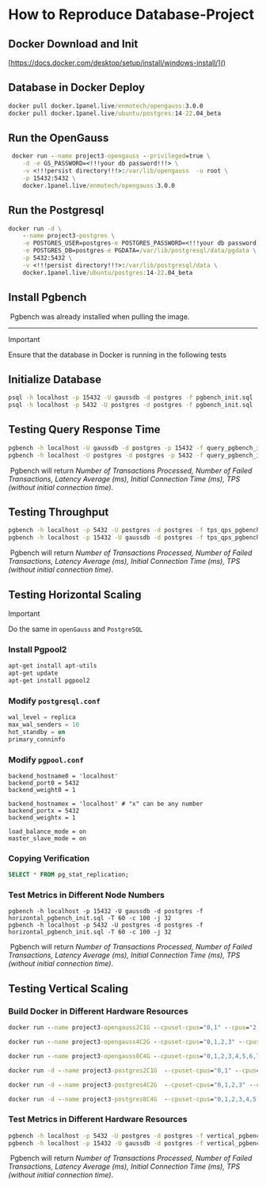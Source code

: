 # How to Reproduce Database-Project

## Docker Download and Init

[https://docs.docker.com/desktop/setup/install/windows-install/]()

## Database in Docker Deploy

```cmd
docker pull docker.1panel.live/enmotech/opengauss:3.0.0
docker pull docker.1panel.live/ubuntu/postgres:14-22.04_beta
```

## Run the OpenGauss

```cmd
 docker run --name project3-opengauss --privileged=true \
    -d -e GS_PASSWORD=<!!!your db password!!!> \
    -v <!!!persist directory!!!>:/var/lib/opengauss  -u root \
    -p 15432:5432 \
    docker.1panel.live/enmotech/opengauss:3.0.0
```

## Run the Postgresql

```cmd
docker run -d \
	--name project3-postgres \
	-e POSTGRES_USER=postgres-e POSTGRES_PASSWORD=<!!!your db password!!!> \
	-e POSTGRES_DB=postgres-e PGDATA=/var/lib/postgresql/data/pgdata \
	-p 5432:5432 \
	-v <!!!persist directory!!!>:/var/lib/postgresql/data \
	docker.1panel.live/ubuntu/postgres:14-22.04_beta
```

## Install Pgbench

​	Pgbench was already installed when pulling the image.

------

> [!IMPORTANT]
>
> Ensure that the database in Docker is running in the following tests

## Initialize Database

```cmd
psql -h localhost -p 15432 -U gaussdb -d postgres -f pgbench_init.sql
psql -h localhost -p 5432 -U postgres -d postgres -f pgbench_init.sql
```

## Testing Query Response Time

```cmd
pgbench -h localhost -U gaussdb -d postgres -p 15432 -f query_pgbench_init.sql -T 60
pgbench -h localhost -U postgres -d postgres -p 5432 -f query_pgbench_init.sql -T 60
```

​	Pgbench will return *Number of Transactions Processed, Number of Failed Transactions, Latency Average (ms), Initial Connection Time (ms),  TPS (without initial connection time)*.

## Testing Throughput

```cmd
pgbench -h localhost -p 5432 -U postgres -d postgres -f tps_qps_pgbench_init.sql -T 60 -c 100 -j 32
pgbench -h localhost -p 15432 -U gaussdb -d postgres -f tps_qps_pgbench_init.sql -T 60 -c 100 -j 32
```

​	Pgbench will return *Number of Transactions Processed, Number of Failed Transactions, Latency Average (ms), Initial Connection Time (ms),  TPS (without initial connection time)*.

## Testing  Horizontal Scaling

> [!IMPORTANT]
>
> Do the same in ```openGauss``` and ```PostgreSQL```

### Install Pgpool2

```bash
apt-get install apt-utils
apt-get update
apt-get install pgpool2
```

### Modify ```postgresql.conf```

```sql
wal_level = replica
max_wal_senders = 10
hot_standby = on
primary_conninfo
```

### Modify ```pgpool.conf```

```
backend_hostname0 = 'localhost'
backend_port0 = 5432
backend_weight0 = 1

backend_hostnamex = 'localhost' # "x" can be any number
backend_portx = 5432
backend_weightx = 1

load_balance_mode = on
master_slave_mode = on
```

### Copying Verification

```sql
SELECT * FROM pg_stat_replication;
```

### Test Metrics in Different Node Numbers

```
pgbench -h localhost -p 15432 -U gaussdb -d postgres -f horizontal_pgbench_init.sql -T 60 -c 100 -j 32
pgbench -h localhost -p 5432 -U postgres -d postgres -f horizontal_pgbench_init.sql -T 60 -c 100 -j 32
```

​	Pgbench will return *Number of Transactions Processed, Number of Failed Transactions, Latency Average (ms), Initial Connection Time (ms),  TPS (without initial connection time)*.

## Testing  Vertical Scaling

### Build Docker in Different Hardware Resources

```cmd
docker run --name project3-opengauss2C1G --cpuset-cpus="0,1" --cpus="2.0" --memory="1g" --privileged=true -d -e GS_PASSWORD=Baiyu!0123 -v D:/project1/var/lib/opengauss  -u root -p 15432:5432 docker.1panel.live/enmotech/opengauss:3.0.0 

docker run --name project3-opengauss4C2G --cpuset-cpus="0,1,2,3" --cpus="4.0" --memory="2g" --privileged=true -d -e GS_PASSWORD=Baiyu!0123 -v D:/project2/var/lib/opengauss  -u root -p 15432:5432 docker.1panel.live/enmotech/opengauss:3.0.0 

docker run --name project3-opengauss8C4G --cpuset-cpus="0,1,2,3,4,5,6,7" --cpus="8.0" --memory="4g" --privileged=true -d -e GS_PASSWORD=Baiyu!0123 -v D:/project3/var/lib/opengauss  -u root -p 15432:5432 docker.1panel.live/enmotech/opengauss:3.0.0 

docker run -d --name project3-postgres2C1G  --cpuset-cpus="0,1" --cpus="2.0" --memory="1g" -e POSTGRES_USER=postgres -e POSTGRES_PASSWORD=114514 -e POSTGRES_DB=postgres -e PGDATA=/var/lib/postgresql/data/pgdata -p 5432:5432 -v D:/var/lib/postgresql/data docker.1panel.live/ubuntu/postgres:14-22.04_beta

docker run -d --name project3-postgres4C2G  --cpuset-cpus="0,1,2,3" --cpus="4.0" --memory="1g" -e POSTGRES_USER=postgres -e POSTGRES_PASSWORD=114514 -e POSTGRES_DB=postgres -e PGDATA=/var/lib/postgresql/data/pgdata -p 5432:5432 -v D:/var/lib/postgresql/data docker.1panel.live/ubuntu/postgres:14-22.04_beta

docker run -d --name project3-postgres8C4G  --cpuset-cpus="0,1,2,3,4,5,6,7" --cpus="8.0" --memory="1g" -e POSTGRES_USER=postgres -e POSTGRES_PASSWORD=114514 -e POSTGRES_DB=postgres -e PGDATA=/var/lib/postgresql/data/pgdata -p 5432:5432 -v D:/var/lib/postgresql/data docker.1panel.live/ubuntu/postgres:14-22.04_beta
```

### Test Metrics in Different Hardware Resources

```cmd
pgbench -h localhost -p 5432 -U postgres -d postgres -f vertical_pgbench_init.sql -T 60 -c 20 -j 8
pgbench -h localhost -p 15432 -U gaussdb -d postgres -f vertical_pgbench_init.sql -T 60 -c 20 -j 8
```

​	Pgbench will return *Number of Transactions Processed, Number of Failed Transactions, Latency Average (ms), Initial Connection Time (ms),  TPS (without initial connection time)*.

